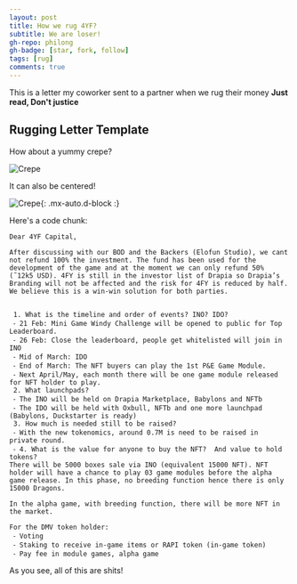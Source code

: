 ```yaml
---
layout: post
title: How we rug 4YF?
subtitle: We are loser!
gh-repo: philong
gh-badge: [star, fork, follow]
tags: [rug]
comments: true
---
```


This is a letter my coworker sent to a partner when we rug their money
**Just read, Don't justice**

## Rugging Letter Template



How about a yummy crepe?

![Crepe](https://s3-media3.fl.yelpcdn.com/bphoto/cQ1Yoa75m2yUFFbY2xwuqw/348s.jpg)

It can also be centered!

![Crepe](https://s3-media3.fl.yelpcdn.com/bphoto/cQ1Yoa75m2yUFFbY2xwuqw/348s.jpg){: .mx-auto.d-block :}

Here's a code chunk:

~~~
Dear 4YF Capital,

After discussing with our BOD and the Backers (Elofun Studio), we cant not refund 100% the investment. The fund has been used for the development of the game and at the moment we can only refund 50% (˜12k5 USD). 4FY is still in the investor list of Drapia so Drapia’s Branding will not be affected and the risk for 4FY is reduced by half. We believe this is a win-win solution for both parties.


 1. What is the timeline and order of events? INO? IDO?
 ⁃ 21 Feb: Mini Game Windy Challenge will be opened to public for Top Leaderboard.
 ⁃ 26 Feb: Close the leaderboard, people get whitelisted will join in INO
 ⁃ Mid of March: IDO
 ⁃ End of March: The NFT buyers can play the 1st P&E Game Module.
 ⁃ Next April/May, each month there will be one game module released for NFT holder to play. 
 2. What launchpads?
 ⁃ The INO will be held on Drapia Marketplace, Babylons and NFTb
 ⁃ The IDO will be held with Oxbull, NFTb and one more launchpad (Babylons, Duckstarter is ready)
 3. How much is needed still to be raised?
 ⁃ With the new tokenomics, around 0.7M is need to be raised in private round.
 ⁃ 4. What is the value for anyone to buy the NFT?  And value to hold tokens?
There will be 5000 boxes sale via INO (equivalent 15000 NFT). NFT holder will have a chance to play 03 game modules before the alpha game release. In this phase, no breeding function hence there is only 15000 Dragons.

In the alpha game, with breeding function, there will be more NFT in the market.

For the DMV token holder:
 ⁃ Voting
 ⁃ Staking to receive in-game items or RAPI token (in-game token)
 ⁃ Pay fee in module games, alpha game
~~~

As you see, all of this are shits!
